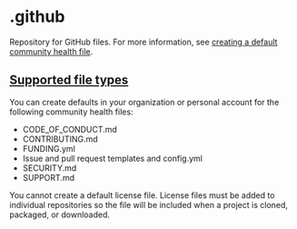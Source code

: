 # .github

Repository for GitHub files. For more information, see [creating a default community health file](https://docs.github.com/en/communities/setting-up-your-project-for-healthy-contributions/creating-a-default-community-health-file).

## [Supported file types](https://docs.github.com/en/communities/setting-up-your-project-for-healthy-contributions/creating-a-default-community-health-file#supported-file-types)

You can create defaults in your organization or personal account for the following community health files:

- CODE_OF_CONDUCT.md
- CONTRIBUTING.md
- FUNDING.yml
- Issue and pull request templates and config.yml	
- SECURITY.md
- SUPPORT.md

You cannot create a default license file. License files must be added to individual repositories so the file will be included when a project is cloned, packaged, or downloaded.
